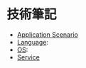 # 技術筆記

* [Application Scenario](application_scenario/readme.md) 
* [Language](language/readme.md): 
* [OS](os/readme.md): 
* [Service](service/readme.md) 